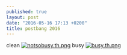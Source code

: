 ```yaml
---
published: true
layout: post
date: "2016-05-16 17:13 +0200"
title: postbang 2016
---
```

clean
[![notsobusy.th.png](https://cdn.scrot.moe/images/2016/05/16/notsobusy.th.png)](https://cdn.scrot.moe/images/2016/05/16/notsobusy.png)
busy
[![busy.th.png](https://cdn.scrot.moe/images/2016/05/16/busy.th.png)](https://cdn.scrot.moe/images/2016/05/16/busy.png)
